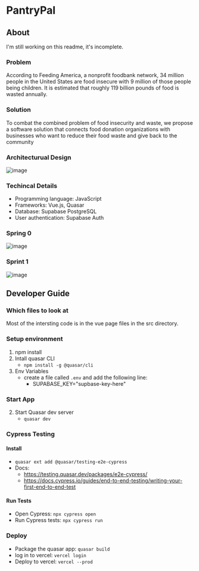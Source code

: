 # PantryPal

## About

I'm still working on this readme, it's incomplete.

### Problem

According to Feeding America, a nonprofit foodbank network, 34 million people in the United States are food insecure with 9 million of those people being children. It is estimated that roughly 119 billion pounds of food is wasted annually.

### Solution

To combat the combined problem of food insecurity and waste, we propose a software solution that connects food donation organizations with businesses who want to reduce their food waste and give back to the community

### Architecturual Design

![image](https://github.com/user-attachments/assets/000ef3d3-657b-4b3e-8071-195e989b9789)


### Techincal Details

- Programming language: JavaScript
- Frameworks: Vue.js, Quasar  
- Database: Supabase PostgreSQL  
- User authentication: Supabase Auth  

### Spring 0

![image](https://github.com/user-attachments/assets/6f6a0619-d544-4f57-9855-7728d0e5da9d)

### Sprint 1

![image](https://github.com/user-attachments/assets/559bb532-84a0-4589-aa1d-47eaa6b6b89c)

## Developer Guide

### Which files to look at

Most of the intersting code is in the vue page files in the src directory.

### Setup environment

1. npm install
2. Intall quasar CLI
    - `npm install -g @quasar/cli`
3. Env Variables
    - create a file called `.env`  and add the following line:
        - SUPABASE_KEY="supbase-key-here"
    
### Start App

2. Start Quasar dev server
    - `quasar dev`

### Cypress Testing

#### Install 

- `quasar ext add @quasar/testing-e2e-cypress`
- Docs: 
  - https://testing.quasar.dev/packages/e2e-cypress/
  - https://docs.cypress.io/guides/end-to-end-testing/writing-your-first-end-to-end-test

#### Run Tests

- Open Cypress: `npx cypress open`
- Run Cypress tests: `npx cypress run`

### Deploy

- Package the quasar app: `quasar build`
- log in to vercel: `vercel login`
- Deploy to vercel: `vercel --prod`
